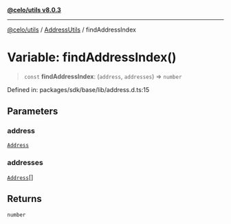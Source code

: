 [**@celo/utils v8.0.3**](../../../../README.md)

***

[@celo/utils](../../../../README.md) / [AddressUtils](../README.md) / findAddressIndex

# Variable: findAddressIndex()

> `const` **findAddressIndex**: (`address`, `addresses`) => `number`

Defined in: packages/sdk/base/lib/address.d.ts:15

## Parameters

### address

[`Address`](../type-aliases/Address.md)

### addresses

[`Address`](../type-aliases/Address.md)[]

## Returns

`number`
